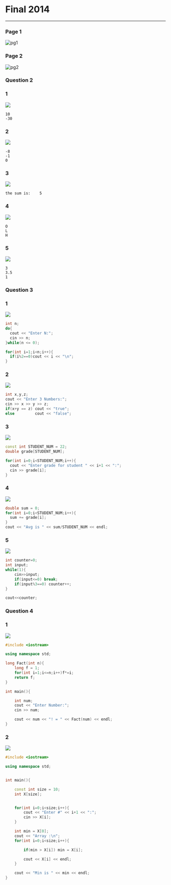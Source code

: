 # Final 2014
---
### Page 1
![pg1](2014-pg1.jpg)
### Page 2
![pg2](2014-pg2.jpg)
### Question 2
### 1
![](2-1.jpg)
```
10
-30
```
### 2
![](2-2.jpg)
```
-8
-1
0
```
### 3
![](2-3.jpg)
```
the sum is:    5
```
### 4
![](2-4.jpg)
```
O
L
H
```
### 5
![](2-5.jpg)
```
3
3.5
1
```
### Question 3
### 1
![](3-1.jpg)
```cpp
int n;
do{
  cout << "Enter N:";
  cin >> n;
}while(n <= 0);

for(int i=1;i<n;i++){
  if(i%2==0)cout << i << "\n";
}
```
### 2
![](3-2.jpg)
```cpp
int x,y,z;
cout << "Enter 3 Numbers:";
cin >> x >> y >> z;
if(x+y == z) cout << "true";
else 		 cout << "false";
```
### 3
![](3-3.jpg)

```cpp
const int STUDENT_NUM = 22;
double grade[STUDENT_NUM];

for(int i=0;i<STUDENT_NUM;i++){
  cout << "Enter grade for student " << i+1 << ":";
  cin >> grade[i];
}
```
### 4
![](3-4.jpg)
```cpp
double sum = 0;
for(int i=0;i<STUDENT_NUM;i++){
  sum += grade[i];
}
cout << "Avg is " << sum/STUDENT_NUM << endl;
```
### 5
![](3-5.jpg)
```cpp
int counter=0;
int input;
while(1){
	cin>>input;
	if(input<=0) break;
	if(input%3==0) counter++;
}

cout<<counter;
```
### Question 4
### 1
![](4-1.jpg)
```cpp
#include <iostream>

using namespace std;

long Fact(int n){
	long f = 1;
	for(int i=1;i<=n;i++)f*=i;
	return f;
}

int main(){

	int num;
	cout << "Enter Number:";
	cin >> num;

	cout << num << "! = " << Fact(num) << endl;
}
```
### 2
![](4-2.jpg)
```cpp
#include <iostream>

using namespace std;


int main(){

	const int size = 10;
	int X[size];


	for(int i=0;i<size;i++){
		cout << "Enter #" << i+1 << ":";
		cin >> X[i];
	}

	int min = X[0];
	cout << "Array :\n";
	for(int i=0;i<size;i++){

		if(min > X[i]) min = X[i];

		cout << X[i] << endl;
	}

	cout << "Min is " << min << endl;
}

```
